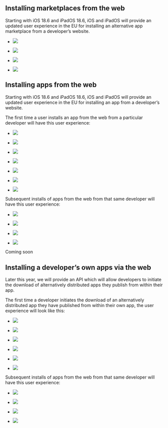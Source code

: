 ## Installing marketplaces from the web

Starting with iOS 18.6 and iPadOS 18.6, iOS and iPadOS will provide an updated
user experience in the EU for installing an alternative app marketplace from a
developer’s website.

  * ![](/support/images/dma-and-apps-in-the-eu/app-marketplace-1_2x.png)

  * ![](/support/images/dma-and-apps-in-the-eu/app-marketplace-2_2x.png)

  * ![](/support/images/dma-and-apps-in-the-eu/app-marketplace-4_2x.png)

  * ![](/support/images/dma-and-apps-in-the-eu/app-marketplace-5_2x.png)

## Installing apps from the web

Starting with iOS 18.6 and iPadOS 18.6, iOS and iPadOS will provide an updated
user experience in the EU for installing an app from a developer’s website.

The first time a user installs an app from the web from a particular developer
will have this user experience:

  * ![](/support/images/dma-and-apps-in-the-eu/web-install-2_2x.png)

  * ![](/support/images/dma-and-apps-in-the-eu/web-install-3_2x.png)

  * ![](/support/images/dma-and-apps-in-the-eu/web-install-4_2x.png)

  * ![](/support/images/dma-and-apps-in-the-eu/web-install-5_2x.png)

  * ![](/support/images/dma-and-apps-in-the-eu/web-install-6_2x.png)

  * ![](/support/images/dma-and-apps-in-the-eu/web-install-7_2x.png)

  * ![](/support/images/dma-and-apps-in-the-eu/web-install-8_2x.png)

Subsequent installs of apps from the web from that same developer will have
this user experience:

  * ![](/support/images/dma-and-apps-in-the-eu/web-install-2_2x.png)

  * ![](/support/images/dma-and-apps-in-the-eu/web-install-6_2x.png)

  * ![](/support/images/dma-and-apps-in-the-eu/web-install-7_2x.png)

  * ![](/support/images/dma-and-apps-in-the-eu/web-install-8_2x.png)

Coming soon

## Installing a developer’s own apps via the web

Later this year, we will provide an API which will allow developers to
initiate the download of alternatively distributed apps they publish from
within their app.

The first time a developer initiates the download of an alternatively
distributed app they have published from within their own app, the user
experience will look like this:

  * ![](/support/images/dma-and-apps-in-the-eu/api-install-1_2x.png)

  * ![](/support/images/dma-and-apps-in-the-eu/api-install-2_2x.png)

  * ![](/support/images/dma-and-apps-in-the-eu/api-install-3_2x.png)

  * ![](/support/images/dma-and-apps-in-the-eu/api-install-4_2x.png)

  * ![](/support/images/dma-and-apps-in-the-eu/api-install-5_2x.png)

  * ![](/support/images/dma-and-apps-in-the-eu/api-install-6_2x.png)

Subsequent installs of apps from the web from that same developer will have
this user experience:

  * ![](/support/images/dma-and-apps-in-the-eu/api-install-1_2x.png)

  * ![](/support/images/dma-and-apps-in-the-eu/api-install-4_2x.png)

  * ![](/support/images/dma-and-apps-in-the-eu/api-install-5_2x.png)

  * ![](/support/images/dma-and-apps-in-the-eu/api-install-6_2x.png)

